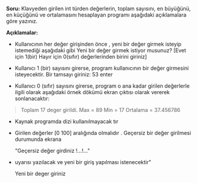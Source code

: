 **Soru:**
Klavyeden girilen int türden değerlerin, toplam sayısını, en büyüğünü, en küçüğünü ve ortalamasını hesaplayan
programı aşağıdaki açıklamalara göre yazınız.

**Açıklamalar:**
* Kullanıcının her değer girişinden önce , yeni bir değer girmek isteyip istemediği aşağıdaki gibi
  Yeni bir değer girmek istiyor musunuz? [Evet için 1(bir) Hayır için 0(sıfır) değerlerinden birini giriniz]

* Kullanıcı 1 (bir) sayısını girerse, program kullanıcının bir değer girmesini isteyecektir.
   Bir tamsayı giriniz: 53 enter
* Kullanıcı 0 (sıfır) sayısını girerse, program o ana kadar girilen değerlerle ilgili olarak aşağıdaki örnek dökümü
  ekran çıktısı olarak vererek sonlanacaktır:
>Toplam 17 deger girildi.
> Max = 89
>  Min = 17
>  Ortalama = 37.456786

* Kaynak programda dizi kullanılmayacak tır
- Girilen değerler [0 100] aralığında olmalıdır . Geçersiz bir değer girilmesi durumunda ekrana

  "Geçersiz değer girdiniz !...!..." 
  
- uyarısı yazılacak ve yeni bir giriş yapılması istenecektir"


  Yeni bir deger giriniz
  
